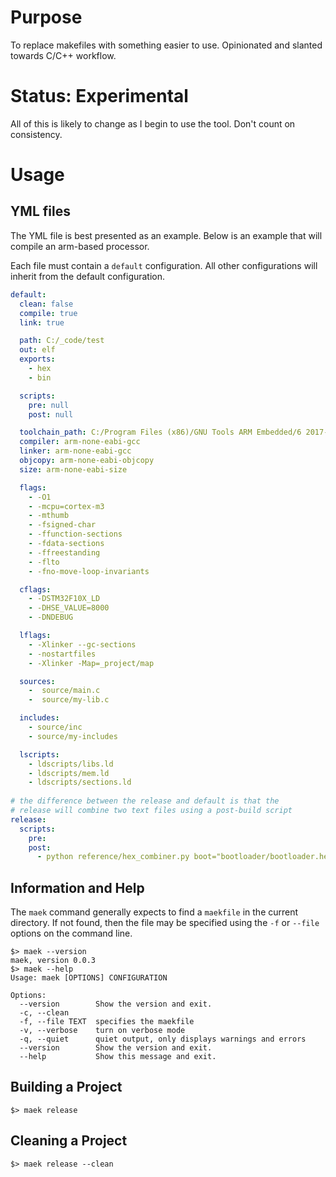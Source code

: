 # Purpose

To replace makefiles with something easier to use.  Opinionated and slanted towards C/C++ workflow.

# Status: Experimental

All of this is likely to change as I begin to use the tool.  Don't count on consistency.

# Usage

## YML files

The YML file is best presented as an example.  Below is an example that will compile an arm-based processor.

Each file must contain a `default` configuration.  All other configurations will inherit from the default configuration.

```yml
default:
  clean: false
  compile: true
  link: true

  path: C:/_code/test
  out: elf
  exports:
    - hex
    - bin

  scripts:
    pre: null
    post: null

  toolchain_path: C:/Program Files (x86)/GNU Tools ARM Embedded/6 2017-q2-update/bin
  compiler: arm-none-eabi-gcc
  linker: arm-none-eabi-gcc
  objcopy: arm-none-eabi-objcopy
  size: arm-none-eabi-size

  flags:
    - -O1
    - -mcpu=cortex-m3
    - -mthumb
    - -fsigned-char
    - -ffunction-sections
    - -fdata-sections
    - -ffreestanding
    - -flto
    - -fno-move-loop-invariants

  cflags:
    - -DSTM32F10X_LD
    - -DHSE_VALUE=8000
    - -DNDEBUG

  lflags:
    - -Xlinker --gc-sections
    - -nostartfiles
    - -Xlinker -Map=_project/map

  sources:
    -  source/main.c
    -  source/my-lib.c

  includes:
    - source/inc
    - source/my-includes

  lscripts:
    - ldscripts/libs.ld
    - ldscripts/mem.ld
    - ldscripts/sections.ld
    
# the difference between the release and default is that the 
# release will combine two text files using a post-build script
release:
  scripts:
    pre:
    post:
      - python reference/hex_combiner.py boot="bootloader/bootloader.hex" app="release/release.hex" dest="release/combined.hex"
```

## Information and Help

The `maek` command generally expects to find a `maekfile` in the current directory.  If not found, then the file may be specified using the `-f` or `--file` options on the command line.

    $> maek --version
    maek, version 0.0.3
    $> maek --help
    Usage: maek [OPTIONS] CONFIGURATION
    
    Options:
      --version        Show the version and exit.
      -c, --clean
      -f, --file TEXT  specifies the maekfile
      -v, --verbose    turn on verbose mode
      -q, --quiet      quiet output, only displays warnings and errors
      --version        Show the version and exit.
      --help           Show this message and exit.

      
## Building a Project

    $> maek release
    
## Cleaning a Project

    $> maek release --clean
    
